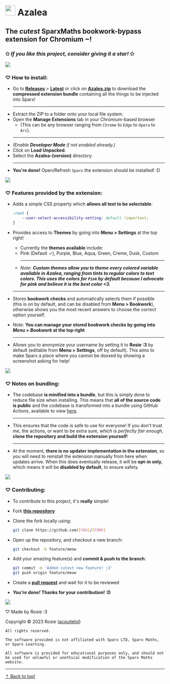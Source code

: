 # <img src="extension/assets/logo.png" style="width: 2rem"> Azalea

## **The** ***cutest*** **SparxMaths bookwork-bypass extension for Chromium ~!**

### ✩ *If you like this project, consider giving it a star!* ✩

<img src="extension/assets/divider.png">

### ♡ **How to install:**

- Go to [**Releases**](https://github.com/acquitelol/azalea/releases/) > **[Latest](https://github.com/acquitelol/azalea/releases/latest)** or click on **[Azalea.zip](https://github.com/acquitelol/azalea/releases/latest/download/Azalea.zip)** to download the **compressed extension bundle** containing all the things to be injected into Sparx!
    <hr />
- Extract the ZIP to a folder onto your local file system.
- Open the **Manage Extensions** tab in your Chromium-based browser
  - (This can be any browser ranging from `Chrome` to `Edge` to `Opera` to `Arc`).
  <hr />
- *(Enable* ***Developer Mode*** *if not enabled already.)*
- Click on **Load Unpacked**.
- Select the **Azalea-(version)** directory.
  <hr />
- **You're done!** Open/Refresh `Sparx` the extension should be installed! :D

<img src="extension/assets/divider.png">

### ♡ **Features provided by the extension:**

- Adds a simple CSS property which **allows all text to be selectable**:

    ```css
    :root {
        --user-select-accessibility-setting: default !important;
    }
    ```

- Provides access to **Themes** by going into **Menu > Settings** at the top right!
  - Currently the **themes available** include:
  - Pink (Default ✓), Purple, Blue, Aqua, Green, Creme, Dusk, Custom
    <hr />
  - *Note:* ***Custom themes allow you to theme every colored variable available in Azalea, ranging from tints to regular colors to text colors. This uses the colors for `Pink` by default because I advocate for pink and believe it is the best color <3.***
  <hr />

- Stores **bookwork checks** and automatically selects them if possible (this is *on* by default, and can be disabled from **Menu > Bookwork**), otherwise shows you the most recent answers to choose the correct option yourself.

- *Note:* **You can manage your stored bookwork checks by going into ***Menu > Bookwork*** at the top right**

  <hr />

- Allows you to anonymize your username by setting it to **Rosie :3** by default (editable from **Menu > Settings**, off by default). This aims to make Sparx a place where you cannot be doxxed by showing a screenshot asking for help!

<img src="extension/assets/divider.png">

### ♡ **Notes on bundling:**

- The codebase **is minified into a bundle**, but this is simply done to reduce file size when installing. This means that **all of the source code is public** and the codebase is transformed into a bundle using GitHub Actions, available to view [here](https://github.com/acquitelol/azalea/actions).

    <hr />

- This ensures that the code is safe to use for everyone! If you don't trust me, the actions, or want to be extra sure, *which is perfectly fair enough*, **clone the repository and build the extension yourself**!

    <hr />

- At the moment, **there is no updater implementation in the extension**, so you will need to reinstall the extension manually from here when updates arrive. When this does eventually release, it will be **opt-in only**, which means it will be **disabled by default**, to ensure safety.

<img src="extension/assets/divider.png">

### ♡ **Contributing:**

- To contribute to this project, it's **really** simple!
- Fork **[this repository](https://github.com/acquitelol/azalea)**
- Clone the fork locally using:

    ```sh
    git clone https://github.com/[YOU]/[FORK]
    ```

- Open up the repository, and checkout a new branch:

    ```sh
    git checkout -b feature/meow
    ```

- Add your amazing feature(s) and **commit & push to the branch**:

    ```sh
    git commit -m 'Added cutest new feature! ;3'
    git push origin feature/meow
    ```

- Create a **[pull request](https://github.com/acquitelol/azalea/pulls)** and wait for it to be reviewed
- ***You're done!*** **Thanks for your contribution! :D**

<img src="extension/assets/divider.png">

♡ Made by Rosie :3

Copyright © 2023 Rosie ([acquitelol](https://github.com/acquitelol))

```
All rights reserved.

The software provided is not affiliated with Sparx LTD, Sparx Maths, or Sparx Learning.

All software is provided for educational purposes only, and should not be used for unlawful or unethical modification of the Sparx Maths website.
```

<hr />

<a href="#top">⇡ Back to top️!</a>
